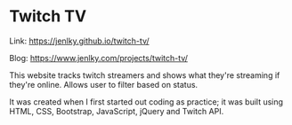 # Twitch TV

Link: https://jenlky.github.io/twitch-tv/

Blog: https://www.jenlky.com/projects/twitch-tv/

This website tracks twitch streamers and shows what they're streaming if they're online. Allows user to filter based on status.

It was created when I first started out coding as practice; it was built using HTML, CSS, Bootstrap, JavaScript, jQuery and Twitch API.
